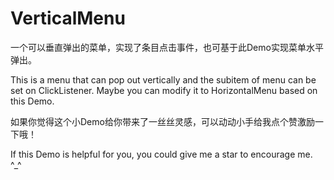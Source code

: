 # VerticalMenu

一个可以垂直弹出的菜单，实现了条目点击事件，也可基于此Demo实现菜单水平弹出。

This is a menu that can pop out vertically and the subitem of menu can be set on ClickListener. Maybe you can modify it to HorizontalMenu based on this Demo.

如果你觉得这个小Demo给你带来了一丝丝灵感，可以动动小手给我点个赞激励一下哦！

If this Demo is helpful for you, you could give me a star to encourage me. ^_^
